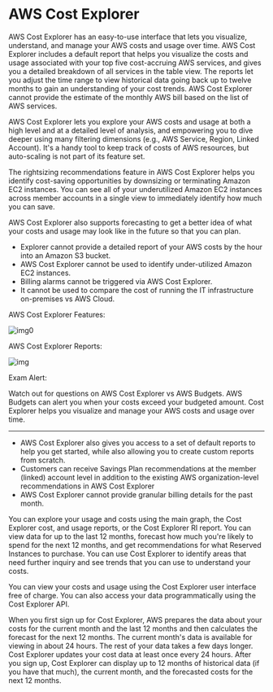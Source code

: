 # AWS Cost Explorer

AWS Cost Explorer has an easy-to-use interface that lets you visualize, understand, and manage your AWS costs and usage over time. AWS Cost Explorer includes a default report that helps you visualize the costs and usage associated with your top five cost-accruing AWS services, and gives you a detailed breakdown of all services in the table view. The reports let you adjust the time range to view historical data going back up to twelve months to gain an understanding of your cost trends. AWS Cost Explorer cannot provide the estimate of the monthly AWS bill based on the list of AWS services.

AWS Cost Explorer lets you explore your AWS costs and usage at both a high level and at a detailed level of analysis, and empowering you to dive deeper using many filtering dimensions (e.g., AWS Service, Region, Linked Account). It's a handy tool to keep track of costs of AWS resources, but auto-scaling is not part of its feature set.

The rightsizing recommendations feature in AWS Cost Explorer helps you identify cost-saving opportunities by downsizing or terminating Amazon EC2 instances. You can see all of your underutilized Amazon EC2 instances across member accounts in a single view to immediately identify how much you can save.

AWS Cost Explorer also supports forecasting to get a better idea of what your costs and usage may look like in the future so that you can plan.

- Explorer cannot provide a detailed report of your AWS costs by the hour into an Amazon S3 bucket.
- AWS Cost Explorer cannot be used to identify under-utilized Amazon EC2 instances.
- Billing alarms cannot be triggered via AWS Cost Explorer.
- It cannot be used to compare the cost of running the IT infrastructure on-premises vs AWS Cloud.

AWS Cost Explorer Features:

![img0](https://assets-pt.media.datacumulus.com/aws-clf-pt/assets/pt4-q47-i1.jpg)

AWS Cost Explorer Reports:

![img](https://assets-pt.media.datacumulus.com/aws-clf-pt/assets/pt2-q37-i2.jpg)

Exam Alert:

Watch out for questions on AWS Cost Explorer vs AWS Budgets. AWS Budgets can alert you when your costs exceed your budgeted amount. Cost Explorer helps you visualize and manage your AWS costs and usage over time.

---

- AWS Cost Explorer also gives you access to a set of default reports to help you get started, while also allowing you to create custom reports from scratch.
- Customers can receive Savings Plan recommendations at the member (linked) account level in addition to the existing AWS organization-level recommendations in AWS Cost Explorer
- AWS Cost Explorer cannot provide granular billing details for the past month.

You can explore your usage and costs using the main graph, the Cost Explorer cost, and usage reports, or the Cost Explorer RI report. You can view data for up to the last 12 months, forecast how much you're likely to spend for the next 12 months, and get recommendations for what Reserved Instances to purchase. You can use Cost Explorer to identify areas that need further inquiry and see trends that you can use to understand your costs.

You can view your costs and usage using the Cost Explorer user interface free of charge. You can also access your data programmatically using the Cost Explorer API.

When you first sign up for Cost Explorer, AWS prepares the data about your costs for the current month and the last 12 months and then calculates the forecast for the next 12 months. The current month's data is available for viewing in about 24 hours. The rest of your data takes a few days longer. Cost Explorer updates your cost data at least once every 24 hours. After you sign up, Cost Explorer can display up to 12 months of historical data (if you have that much), the current month, and the forecasted costs for the next 12 months.
